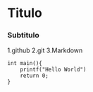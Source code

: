 # Titulo


### Subtitulo

1.github
2.git
3.Markdown

``` 
int main(){
	printf("Hello World")
	return 0;
}


